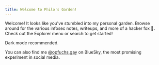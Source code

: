 ```yaml
---
title: Welcome to Philo's Garden!
---
```


Welcome! It looks like you've stumbled into my personal garden. Browse around for the various infosec notes, writeups, and more of a hacker fox 🦊. Check out the Explorer menu or search to get started!

Dark mode recommended.

You can also find me [@opfuchs.gay](https://bsky.app/profile/opfuchs.gay) on BlueSky, the most promising experiment in social media.
